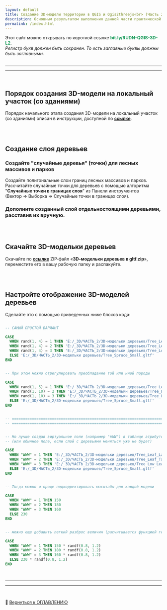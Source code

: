 ```yaml
---
layout: default
title: Cозданиe 3D-модели территории в QGIS и Qgis2threejs<br> (Часть 2)
description: Основным результатом выполнения данной части практической работы является опубликованный в интернет веб&#8209;геопортал с 3D&#8209;моделью небольшого участка городской территории со зданиями и внедренными 3d&#8209;моделями объектов
permalink: /index.html
---
```

<!-- ВАЖНО: без "layout: default" локально не работает - сайт генерится, но без макета -->
<!-- А на GitHub, если есть любой пункт в заголовке, то сразу стр. 404. Нормально рендерится только когда вообще нет заголовка -->
<!-- Встречал еще какой-то tagline: Easy websites with GitHub Pages -->

<!-- 
    С проблемностью title/description при разворачивании на GitHub нашел пока такой выход:
    Если самая первая строка в README.md «простой текст», а не заголовок, то title/description берутся из _config.yml
 -->

Этот сайт можно открывать по короткой ссылке **<font color="#159957">bit.ly/RUDN-QGIS-3D-L2</font>**. \
*Регистр букв должен быть сохранен. То есть заглавные буквы должны быть заглавными.*
<br><br>
<hr><hr> <!-- двойная разделительная линия ======================================================== -->
<br>


## Порядок создания 3D-модели на локальный участок (со зданиями)

Порядок начального этапа создания 3D-модели на локальный участок (со зданиями) описан в инструкции, доступной по 
   <a href="./materials/Порядок создания 3D-модели на локальный участок - со зданиями _ v-2024-09-30.pdf" 
      title="Ссылка на инструкцию" 
      target="_blank">
      <b>ссылке</b></a>.



<br><br>
## Создание слоя деревьев

### Создайте "случайные деревья" (точки) для лесных массивов и парков
Создайте полигональные слои границ лесных массивов и парков. \
Рассчитайте случайные точки для деревьев с помощью алгоритма "**Случайные точки в границах слоя**" из Панели инструментов (Вектор&nbsp;&rArr;&nbsp;Выборка&nbsp;&rArr;&nbsp;Случайные точки в границах слоя).

### Дополните созданный слой отдельностоящими деревьями, расставив их вручную.


<br><br>
## Скачайте 3D-модельки деревьев

Скачайте по 
   <a href="./materials/3D-модельки деревьев в gltf.zip" 
      title="Ссылка для загрузки 3D-моделек деревь" >
      <!-- target="_blank" я ЗАКОММЕНТИЛ - без него не происходит лишнего "взмигивания страницы". ">" пришлось перенести в строку выше -->
      <b>ссылке</b></a>
ZIP&#8209;файл «**3D&#8209;модельки деревьев в gltf.zip**», переместите его в вашу рабочую папку и распакуйте.


<br><br>
## Настройте отображение 3D-моделей деревьев
Сделайте это с помощью приведенных ниже блоков кода:
```sql

-- САМЫЙ ПРОСТОЙ ВАРИАНТ

CASE
  WHEN rand(1, 4) = 1 THEN 'E:/_3D/ЧАСТЬ_2/3D-модельки деревьев/Tree_Leaf_Large_varying_colors.gltf'
  WHEN rand(1, 4) = 2 THEN 'E:/_3D/ЧАСТЬ_2/3D-модельки деревьев/Tree_Leaf_Tall.gltf'
  WHEN rand(1, 4) = 3 THEN 'E:/_3D/ЧАСТЬ_2/3D-модельки деревьев/Tree_Low_Leaf.gltf'
  ELSE 'E:/_3D/ЧАСТЬ_2/3D-модельки деревьев/Tree_Spruce_Small.gltf'
END


-- При этом можно отрегулировать преобладание той или иной породы

CASE
  WHEN rand(1, 5) = 1 THEN 'E:/_3D/ЧАСТЬ_2/3D-модельки деревьев/Tree_Leaf_Large_varying_colors.gltf'
  WHEN rand(1, 10) = 2 THEN 'E:/_3D/ЧАСТЬ_2/3D-модельки деревьев/Tree_Leaf_Tall.gltf'
  WHEN rand(1, 10) = 3 THEN 'E:/_3D/ЧАСТЬ_2/3D-модельки деревьев/Tree_Low_Leaf.gltf'
  ELSE 'E:/_3D/ЧАСТЬ_2/3D-модельки деревьев/Tree_Spruce_Small.gltf'
END


-- ======================================================================================================
-- ======================================================================================================


-- Но лучше создав виртуальное поле (например "WWW") в таблице атрибутов (если слой еще будет редактироваться)
-- (или обычное поле, если слой с деревьями меняться уже не будет)

CASE
  WHEN "WWW" = 1 THEN 'E:/_3D/ЧАСТЬ_2/3D-модельки деревьев/Tree_Leaf_Large_varying_colors.gltf'
  WHEN "WWW" = 2 THEN 'E:/_3D/ЧАСТЬ_2/3D-модельки деревьев/Tree_Leaf_Tall.gltf'
  WHEN "WWW" = 3 THEN 'E:/_3D/ЧАСТЬ_2/3D-модельки деревьев/Tree_Low_Leaf.gltf'
  ELSE 'E:/_3D/ЧАСТЬ_2/3D-модельки деревьев/Tree_Spruce_Small.gltf'
END


-- Тогда можно и проще подкорректировать масштабы для каждой модели

CASE
  WHEN "WWW" = 1 THEN 150
  WHEN "WWW" = 2 THEN 180
  WHEN "WWW" = 3 THEN 160
  ELSE 230
END


-- можно еще добавить легкий разброс величин (расчитывается функцией генератором случайных чисел randf)

CASE
  WHEN "WWW" = 1 THEN 150 * randf(0.8, 1.2)
  WHEN "WWW" = 2 THEN 180 * randf(0.8, 1.2)
  WHEN "WWW" = 3 THEN 160 * randf(0.8, 1.2)
  ELSE 230 * randf(0.8, 1.2)
END

```



<br>
<hr><hr> <!-- двойная разделительная линия ======================================================== -->
<br>

🔼 [Вернуться к ОГЛАВЛЕНИЮ](#оглавление)



